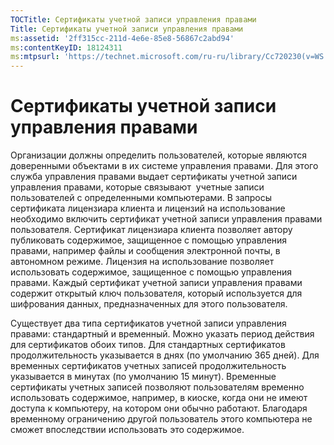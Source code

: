 ```yaml
---
TOCTitle: Сертификаты учетной записи управления правами
Title: Сертификаты учетной записи управления правами
ms:assetid: '2ff315cc-211d-4e6e-85e8-56867c2abd94'
ms:contentKeyID: 18124311
ms:mtpsurl: 'https://technet.microsoft.com/ru-ru/library/Cc720230(v=WS.10)'
---
```


Сертификаты учетной записи управления правами
=============================================

Организации должны определить пользователей, которые являются доверенными объектами в их системе управления правами. Для этого служба управления правами выдает сертификаты учетной записи управления правами, которые связывают  учетные записи пользователей с определенными компьютерами. В запросы сертификата лицензиара клиента и лицензий на использование необходимо включить сертификат учетной записи управления правами пользователя. Сертификат лицензиара клиента позволяет автору публиковать содержимое, защищенное с помощью управления правами, например файлы и сообщения электронной почты, в автономном режиме. Лицензия на использование позволяет использовать содержимое, защищенное с помощью управления правами. Каждый сертификат учетной записи управления правами содержит открытый ключ пользователя, который используется для шифрования данных, предназначенных для этого пользователя.

Существует два типа сертификатов учетной записи управления правами: стандартный и временный. Можно указать период действия для сертификатов обоих типов. Для стандартных сертификатов продолжительность указывается в днях (по умолчанию 365 дней). Для временных сертификатов учетных записей продолжительность указывается в минутах (по умолчанию 15 минут). Временные сертификаты учетных записей позволяют пользователям временно использовать содержимое, например, в киоске, когда они не имеют доступа к компьютеру, на котором они обычно работают. Благодаря временному ограничению другой пользователь этого компьютера не сможет впоследствии использовать это содержимое.
